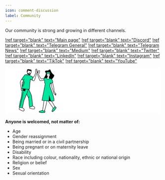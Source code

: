 ```yaml
---
icon: comment-discussion
label: Community
---
```


Our community is strong and growing in different channels.

[!ref target="blank" text="Main page"](https://eaas.global/)
[!ref target="blank" text="Discord"](https://discord.gg/9ksu3XAfeM)
[!ref target="blank" text="Telegram General"](https://t.me/EaasChat)
[!ref target="blank" text="Telegram News"](ttps://t.me/EAASNews)
[!ref target="blank" text="Medium"](https://eaasglobal.medium.com/)
[!ref target="blank" text="Twitter"](https://twitter.com/eaasglobal)
[!ref target="blank" text="LinkedIn"](https://linkedin.com/company/EAASglobal/)
[!ref target="blank" text="Instagram"](https://instagram.com/eaasglobal/)
[!ref target="blank" text="TikTok"](https://tiktok.com/@eaas.global)
[!ref target="blank" text="YouTube"](https://www.youtube.com/c/EaasGlobal)

![](src/headers/people_welcome.png)

**Anyone is welcomed, not matter of:**
- Age
- Gender reassignment
- Being married or in a civil partnership
- Being pregnant or on maternity leave
- Disability
- Race including colour, nationality, ethnic or national origin
- Religion or belief
- Sex
- Sexual orientation